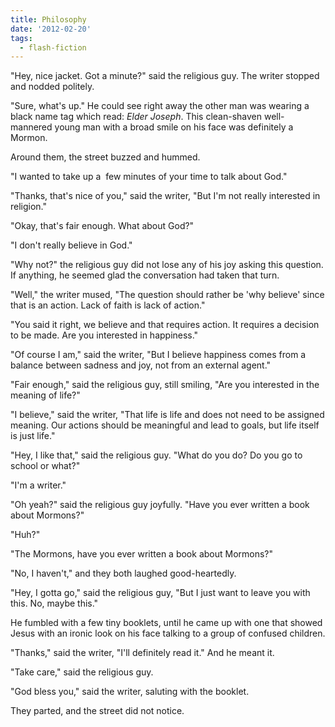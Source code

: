 ```yaml
---
title: Philosophy
date: '2012-02-20'
tags:
  - flash-fiction
---
```


"Hey, nice jacket. Got a minute?" said the religious guy. The writer stopped and
nodded politely.

<!-- truncate -->

"Sure, what's up." He could see right away the other man was wearing a black
name tag which read: *Elder Joseph*. This clean-shaven well-mannered young man
with a broad smile on his face was definitely a Mormon.

Around them, the street buzzed and hummed.

"I wanted to take up a  few minutes of your time to talk about God."

"Thanks, that's nice of you," said the writer, "But I'm not really interested in
religion."

"Okay, that's fair enough. What about God?"

"I don't really believe in God."

"Why not?" the religious guy did not lose any of his joy asking this question.
If anything, he seemed glad the conversation had taken that turn.

"Well," the writer mused, "The question should rather be 'why believe' since
that is an action. Lack of faith is lack of action."

"You said it right, we believe and that requires action. It requires a decision
to be made. Are you interested in happiness."

"Of course I am," said the writer, "But I believe happiness comes from a balance
between sadness and joy, not from an external agent."

"Fair enough," said the religious guy, still smiling, "Are you interested in the
meaning of life?"

"I believe," said the writer, "That life is life and does not need to be
assigned meaning. Our actions should be meaningful and lead to goals, but life
itself is just life."

"Hey, I like that," said the religious guy. "What do you do? Do you go to school
or what?"

"I'm a writer."

"Oh yeah?" said the religious guy joyfully. "Have you ever written a book about
Mormons?"

"Huh?"

"The Mormons, have you ever written a book about Mormons?"

"No, I haven't," and they both laughed good-heartedly.

"Hey, I gotta go," said the religious guy, "But I just want to leave you with
this. No, maybe this."

He fumbled with a few tiny booklets, until he came up with one that showed Jesus
with an ironic look on his face talking to a group of confused children.

"Thanks," said the writer, "I'll definitely read it." And he meant it.

"Take care," said the religious guy.

"God bless you," said the writer, saluting with the booklet.

They parted, and the street did not notice.
